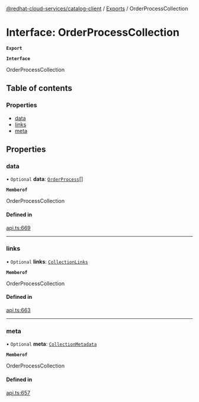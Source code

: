 [@redhat-cloud-services/catalog-client](../README.md) / [Exports](../modules.md) / OrderProcessCollection

# Interface: OrderProcessCollection

**`Export`**

**`Interface`**

OrderProcessCollection

## Table of contents

### Properties

- [data](OrderProcessCollection.md#data)
- [links](OrderProcessCollection.md#links)
- [meta](OrderProcessCollection.md#meta)

## Properties

### data

• `Optional` **data**: [`OrderProcess`](OrderProcess.md)[]

**`Memberof`**

OrderProcessCollection

#### Defined in

[api.ts:669](https://github.com/RedHatInsights/javascript-clients/blob/master/packages/catalog/api.ts#L669)

___

### links

• `Optional` **links**: [`CollectionLinks`](CollectionLinks.md)

**`Memberof`**

OrderProcessCollection

#### Defined in

[api.ts:663](https://github.com/RedHatInsights/javascript-clients/blob/master/packages/catalog/api.ts#L663)

___

### meta

• `Optional` **meta**: [`CollectionMetadata`](CollectionMetadata.md)

**`Memberof`**

OrderProcessCollection

#### Defined in

[api.ts:657](https://github.com/RedHatInsights/javascript-clients/blob/master/packages/catalog/api.ts#L657)
